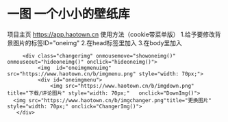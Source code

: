 # 一图 一个小小的壁纸库
项目主页 https://app.haotown.cn
使用方法（cookie带菜单版）
1.给予要修改背景图片的标签ID="oneimg"
2.在head标签里加入
            <link rel="stylesheet" href="https://raw.githubusercontent.com/haocity/oneimg/gh-pages/css/oneimg-cookie.css">
            <script src="https://raw.githubusercontent.com/haocity/oneimg/gh-pages/js/oneimg-cookie.js"></script>
3.在body里加入

         <div class="changerimg" onmousemove="showoneimg()" onmouseout="hideoneimg()" onclick="hideoneimg()">
              <img  id="oneimgmenuimg" src="https://www.haotown.cn/b/imgmenu.png" style="width: 70px;">
              <div id="oneimgmenu">
                  <img src="https://www.haotown.cn/b/imgdown.png" title="下载/评论图片" style="width: 70px;"   onclick="DownImg()">    
      <img src="https://www.haotown.cn/b/imgchanger.png"title="更换图片" style="width: 70px;" onclick="ChangerImg()">    
       </div>
